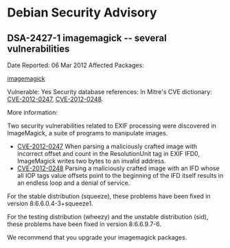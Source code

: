 
Debian Security Advisory
========================


DSA-2427-1 imagemagick -- several vulnerabilities
-------------------------------------------------



Date Reported:
06 Mar 2012
Affected Packages:

[imagemagick](https://packages.debian.org/src:imagemagick)

Vulnerable:
Yes
Security database references:
In Mitre's CVE dictionary: [CVE-2012-0247](https://security-tracker.debian.org/tracker/CVE-2012-0247), [CVE-2012-0248](https://security-tracker.debian.org/tracker/CVE-2012-0248).  

More information:

Two security vulnerabilities related to EXIF processing were
discovered in ImageMagick, a suite of programs to manipulate images.


* [CVE-2012-0247](https://security-tracker.debian.org/tracker/CVE-2012-0247)
When parsing a maliciously crafted image with incorrect offset
 and count in the ResolutionUnit tag in EXIF IFD0, ImageMagick
 writes two bytes to an invalid address.
* [CVE-2012-0248](https://security-tracker.debian.org/tracker/CVE-2012-0248)
Parsing a maliciously crafted image with an IFD whose all IOP
 tags value offsets point to the beginning of the IFD itself
 results in an endless loop and a denial of service.


For the stable distribution (squeeze), these problems have been fixed
in version 8:6.6.0.4-3+squeeze1.


For the testing distribution (wheezy) and the unstable distribution
(sid), these problems have been fixed in version 8:6.6.9.7-6.


We recommend that you upgrade your imagemagick packages.





